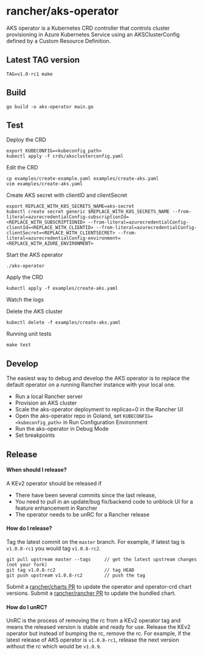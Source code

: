 # rancher/aks-operator

AKS operator is a Kubernetes CRD controller that controls cluster provisioning in Azure Kubernetes Service using an AKSClusterConfig defined by a Custom Resource Definition.

## Latest TAG version

    TAG=v1.0-rc1 make

## Build

    go build -o aks-operator main.go

## Test

Deploy the CRD

    export KUBECONFIG=<kubeconfig_path>
    kubectl apply -f crds/aksclusterconfig.yaml

Edit the CRD

    cp examples/create-example.yaml examples/create-aks.yaml
    vim examples/create-aks.yaml

Create AKS secret with clientID and clientSecret

    export REPLACE_WITH_K8S_SECRETS_NAME=aks-secret
    kubectl create secret generic $REPLACE_WITH_K8S_SECRETS_NAME --from-literal=azurecredentialConfig-subscriptionId=<REPLACE_WITH_SUBSCRIPTIONID> --from-literal=azurecredentialConfig-clientId=<REPLACE_WITH_CLIENTID> --from-literal=azurecredentialConfig-clientSecret=<REPLACE_WITH_CLIENTSECRET> --from-literal=azurecredentialConfig-environment=<REPLACE_WITH_AZURE_ENVIRONMENT>

Start the AKS operator

    ./aks-operator

Apply the CRD

    kubectl apply -f examples/create-aks.yaml

Watch the logs

Delete the AKS cluster

    kubectl delete -f examples/create-aks.yaml

Running unit tests

    make test

## Develop

The easiest way to debug and develop the AKS operator is to replace the default operator on a running Rancher instance with your local one.

* Run a local Rancher server
* Provision an AKS cluster
* Scale the aks-operator deployment to replicas=0 in the Rancher UI
* Open the aks-operator repo in Goland, set `KUBECONFIG=<kubeconfig_path>` in Run Configuration Environment
* Run the aks-operator in Debug Mode
* Set breakpoints

## Release

#### When should I release?

A KEv2 operator should be released if

* There have been several commits since the last release,
* You need to pull in an update/bug fix/backend code to unblock UI for a feature enhancement in Rancher
* The operator needs to be unRC for a Rancher release

#### How do I release?

Tag the latest commit on the `master` branch. For example, if latest tag is `v1.0.8-rc1` you would tag `v1.0.8-rc2`.

    git pull upstream master --tags     // get the latest upstream changes (not your fork)
    git tag v1.0.8-rc2                  // tag HEAD
    git push upstream v1.0.8-rc2        // push the tag

Submit a [rancher/charts PR](https://github.com/rancher/charts/pull/2242) to update the operator and operator-crd chart versions.
Submit a [rancher/rancher PR](https://github.com/rancher/rancher/pull/39745) to update the bundled chart.

#### How do I unRC?

UnRC is the process of removing the rc from a KEv2 operator tag and means the released version is stable and ready for use. Release the KEv2 operator but instead of bumping the rc, remove the rc. For example, if the latest release of AKS operator is `v1.0.8-rc1`, release the next version without the rc which would be `v1.0.9`.
